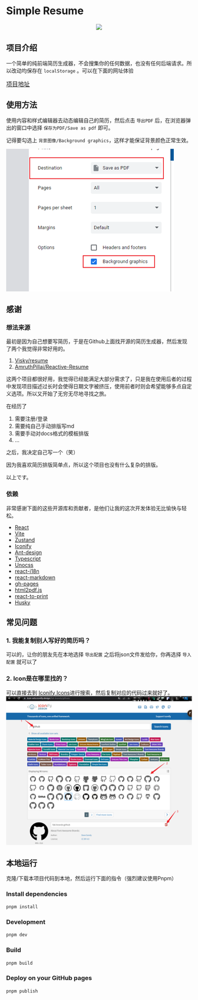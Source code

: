 # Simple Resume
<p align="center">
  <a href="https://github.com/evankwolf/simple-resume/blob/main/README.en.md"><img src="https://img.shields.io/badge/lang-en-green.svg" /></a>
</p>

## 项目介绍
一个简单的纯前端简历生成器，不会搜集你的任何数据，也没有任何后端请求。所以改动均保存在 `localStorage` 。可以在下面的网址体验

<a style="font-size: 16px;" href="https://evankwolf.github.io/simple-resume/" target="_black">项目地址</a>

## 使用方法
使用内容和样式编辑器去动态编辑自己的简历，然后点击 `导出PDF` 后，在浏览器弹出的窗口中选择 `保存为PDF/Save as pdf` 即可。

记得要勾选上 `背景图像/Background graphics`，这样才能保证背景颜色正常生效。


<img src="./src/assets/guide-1.png" />

## 感谢
### 想法来源
最初是因为自己想要写简历，于是在Github上面找开源的简历生成器，然后发现了两个我觉得非常好用的。

1. [Visky/resume](https://github.com/visiky/resume)
2. [AmruthPillai/Reactive-Resume](https://github.com/AmruthPillai/Reactive-Resume)

这两个项目都很好用，我觉得已经能满足大部分需求了，只是我在使用后者的过程中发现项目描述过长时会使得日期文字被挤压，使用前者时则会希望能够多点自定义选项。所以又开始了无穷无尽地寻找之旅。

在经历了

1. 需要注册/登录
2. 需要纯自己手动排版写md
3. 需要手动对docs格式的模板排版
4. ...

之后，我决定自己写一个（笑）

因为我喜欢简历排版简单点，所以这个项目也没有什么复杂的排版。

以上です。

### 依赖
非常感谢下面的这些开源库和贡献者，是他们让我的这次开发体验无比愉快与轻松。

- [React](https://react.dev/)
- [Vite](https://vitejs.dev/)
- [Zustand](https://github.com/pmndrs/zustand)
- [Iconify](https://iconify.design/)
- [Ant-design](https://ant.design/)
- [Typescript](https://github.com/microsoft/TypeScript/)
- [Unocss](https://unocss.dev/)
- [react-i18n](https://react.i18next.com/)
- [react-markdown](https://github.com/remarkjs/react-markdown)
- [gh-pages](https://github.com/tschaub/gh-pages)
- [html2pdf.js](https://github.com/eKoopmans/html2pdf.js)
- [react-to-print](https://github.com/gregnb/react-to-print)
- [Husky](https://github.com/typicode/husky)

## 常见问题
### 1. 我能复制别人写好的简历吗？
可以的，让你的朋友先在本地选择 `导出配置` 之后将json文件发给你，你再选择 `导入配置` 就可以了

### 2. Icon是在哪里找的？
可以直接去到 [Iconify Icons](https://icon-sets.iconify.design/)进行搜索，然后复制对应的代码过来就好了。
<img src="./src/assets/icon-guide.png" />

## 本地运行
克隆/下载本项目代码到本地，然后运行下面的指令（强烈建议使用Pnpm）

### Install dependencies
```bash
pnpm install
```

### Development
```bash
pnpm dev
```

### Build
```bash
pnpm build
```

### Deploy on your GitHub pages
```bash
pnpm publish
```

